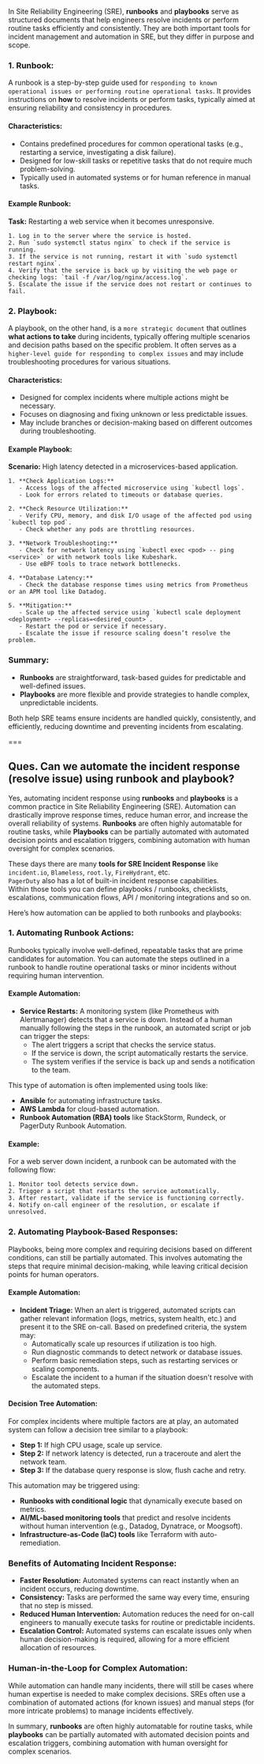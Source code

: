 In Site Reliability Engineering (SRE), **runbooks** and **playbooks** serve as structured documents that help engineers resolve incidents or perform routine tasks efficiently and consistently. They are both important tools for incident management and automation in SRE, but they differ in purpose and scope.

### 1. **Runbook:**
A runbook is a step-by-step guide used for `responding to known operational issues or performing routine operational tasks`. It provides instructions on **how** to resolve incidents or perform tasks, typically aimed at ensuring reliability and consistency in procedures.

#### Characteristics:
- Contains predefined procedures for common operational tasks (e.g., restarting a service, investigating a disk failure).
- Designed for low-skill tasks or repetitive tasks that do not require much problem-solving.
- Typically used in automated systems or for human reference in manual tasks.

#### Example Runbook:
**Task:** Restarting a web service when it becomes unresponsive.
```
1. Log in to the server where the service is hosted.
2. Run `sudo systemctl status nginx` to check if the service is running.
3. If the service is not running, restart it with `sudo systemctl restart nginx`.
4. Verify that the service is back up by visiting the web page or checking logs: `tail -f /var/log/nginx/access.log`.
5. Escalate the issue if the service does not restart or continues to fail.
```

### 2. **Playbook:**
A playbook, on the other hand, is a `more strategic document` that outlines **what actions to take** during incidents, typically offering multiple scenarios and decision paths based on the specific problem. It often serves as a `higher-level guide for responding to complex issues` and may include troubleshooting procedures for various situations.

#### Characteristics:
- Designed for complex incidents where multiple actions might be necessary.
- Focuses on diagnosing and fixing unknown or less predictable issues.
- May include branches or decision-making based on different outcomes during troubleshooting.

#### Example Playbook:
**Scenario:** High latency detected in a microservices-based application.
```
1. **Check Application Logs:**
   - Access logs of the affected microservice using `kubectl logs`.
   - Look for errors related to timeouts or database queries.

2. **Check Resource Utilization:**
   - Verify CPU, memory, and disk I/O usage of the affected pod using `kubectl top pod`.
   - Check whether any pods are throttling resources.

3. **Network Troubleshooting:**
   - Check for network latency using `kubectl exec <pod> -- ping <service>` or with network tools like Kubeshark.
   - Use eBPF tools to trace network bottlenecks.

4. **Database Latency:**
   - Check the database response times using metrics from Prometheus or an APM tool like Datadog.

5. **Mitigation:**
   - Scale up the affected service using `kubectl scale deployment <deployment> --replicas=<desired_count>`.
   - Restart the pod or service if necessary.
   - Escalate the issue if resource scaling doesn’t resolve the problem.
```

### Summary:
- **Runbooks** are straightforward, task-based guides for predictable and well-defined issues.
- **Playbooks** are more flexible and provide strategies to handle complex, unpredictable incidents.

Both help SRE teams ensure incidents are handled quickly, consistently, and efficiently, reducing downtime and preventing incidents from escalating.

===

## **Ques. Can we automate the incident response (resolve issue) using runbook and playbook?**
Yes, automating incident response using **runbooks** and **playbooks** is a common practice in Site Reliability Engineering (SRE). Automation can drastically improve response times, reduce human error, and increase the overall reliability of systems. **Runbooks** are often highly automatable for routine tasks, while **Playbooks** can be partially automated with automated decision points and escalation triggers, combining automation with human oversight for complex scenarios.

These days there are many **tools for SRE Incident Response** like `incident.io`, `Blameless`, `root.ly`, `FireHydrant`, etc. <br/>
`PagerDuty` also has a lot of built-in incident response capabilities. <br/>
Within those tools you can define playbooks / runbooks, checklists, escalations, communication flows, API / monitoring integrations and so on. <br/>

Here’s how automation can be applied to both runbooks and playbooks: <br/>

### 1. **Automating Runbook Actions:**
Runbooks typically involve well-defined, repeatable tasks that are prime candidates for automation. You can automate the steps outlined in a runbook to handle routine operational tasks or minor incidents without requiring human intervention.

#### Example Automation:
- **Service Restarts:** A monitoring system (like Prometheus with Alertmanager) detects that a service is down. Instead of a human manually following the steps in the runbook, an automated script or job can trigger the steps:
  - The alert triggers a script that checks the service status.
  - If the service is down, the script automatically restarts the service.
  - The system verifies if the service is back up and sends a notification to the team.

This type of automation is often implemented using tools like:
- **Ansible** for automating infrastructure tasks.
- **AWS Lambda** for cloud-based automation.
- **Runbook Automation (RBA) tools** like StackStorm, Rundeck, or PagerDuty Runbook Automation.

#### Example:
For a web server down incident, a runbook can be automated with the following flow:
```
1. Monitor tool detects service down.
2. Trigger a script that restarts the service automatically.
3. After restart, validate if the service is functioning correctly.
4. Notify on-call engineer of the resolution, or escalate if unresolved.
```

### 2. **Automating Playbook-Based Responses:**
Playbooks, being more complex and requiring decisions based on different conditions, can still be partially automated. This involves automating the steps that require minimal decision-making, while leaving critical decision points for human operators.

#### Example Automation:
- **Incident Triage:** When an alert is triggered, automated scripts can gather relevant information (logs, metrics, system health, etc.) and present it to the SRE on-call. Based on predefined criteria, the system may:
  - Automatically scale up resources if utilization is too high.
  - Run diagnostic commands to detect network or database issues.
  - Perform basic remediation steps, such as restarting services or scaling components.
  - Escalate the incident to a human if the situation doesn't resolve with the automated steps.

#### Decision Tree Automation:
For complex incidents where multiple factors are at play, an automated system can follow a decision tree similar to a playbook:
- **Step 1:** If high CPU usage, scale up service.
- **Step 2:** If network latency is detected, run a traceroute and alert the network team.
- **Step 3:** If the database query response is slow, flush cache and retry.

This automation may be triggered using:
- **Runbooks with conditional logic** that dynamically execute based on metrics.
- **AI/ML-based monitoring tools** that predict and resolve incidents without human intervention (e.g., Datadog, Dynatrace, or Moogsoft).
- **Infrastructure-as-Code (IaC) tools** like Terraform with auto-remediation.

### Benefits of Automating Incident Response:
- **Faster Resolution:** Automated systems can react instantly when an incident occurs, reducing downtime.
- **Consistency:** Tasks are performed the same way every time, ensuring that no step is missed.
- **Reduced Human Intervention:** Automation reduces the need for on-call engineers to manually execute tasks for routine or predictable incidents.
- **Escalation Control:** Automated systems can escalate issues only when human decision-making is required, allowing for a more efficient allocation of resources.

### Human-in-the-Loop for Complex Automation:
While automation can handle many incidents, there will still be cases where human expertise is needed to make complex decisions. SREs often use a combination of automated actions (for known issues) and manual steps (for more intricate problems) to manage incidents effectively.

In summary, **runbooks** are often highly automatable for routine tasks, while **playbooks** can be partially automated with automated decision points and escalation triggers, combining automation with human oversight for complex scenarios.

